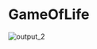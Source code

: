 # GameOfLife
![output_2](https://github.com/ram97-boop/GameOfLife/assets/65606723/201c6be9-b31c-4500-81bc-44c973bf743c)
